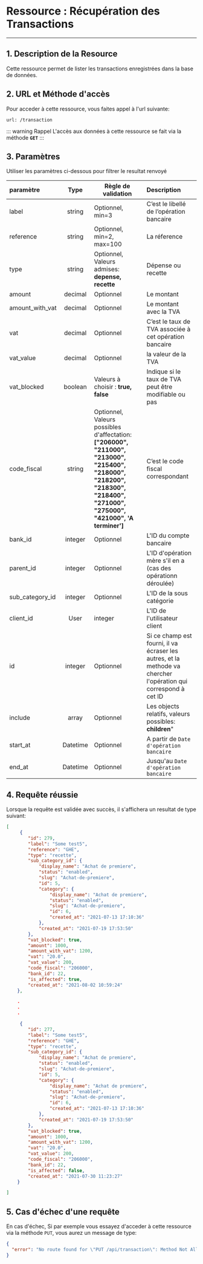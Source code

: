 # Ressource : Récupération des Transactions

---

## 1. Description de la Resource

Cette ressource permet de lister les transactions enregistrées dans la base de données.

## 2. URL et Méthode d'accès

Pour acceder à cette ressource, vous faites appel à l'url suivante:

```
url: /transaction

```

::: warning Rappel
L'accès aux données à cette ressource se fait via la méthode **`GET`**
:::

## 3. Paramètres
Utiliser les paramètres ci-dessous pour filtrer le resultat renvoyé

| paramètre | Type | Règle de validation | Description |
| :------------ | :------: | ----------------------------------------------------------------------------------------------------------------------------------------------------------------------------------- | :---------------------------------------------------- |
| label | string | Optionnel, min=3 | C’est le libellé de l’opération bancaire |
| reference | string | Optionnel, min=2, max=100 | La réference |
| type | string | Optionnel, Valeurs admises:<br> **depense, recette** | Dépense ou recette |
| amount | decimal | Optionnel | Le montant |
| amount_with_vat | decimal | Optionnel | Le montant avec la TVA |
| vat | decimal | Optionnel | C’est le taux de TVA associée à cet opération bancaire |
| vat_value | decimal | Optionnel | la valeur de la TVA |
| vat_blocked | boolean | Valeurs à choisir : **true, false** | Indique si le taux de TVA peut être modifiable ou pas |
| code_fiscal | string | Optionnel, <br> Valeurs possibles d'affectation: **["206000", "211000", "213000", "215400", "218000", "218200", "218300", "218400", "271000", "275000", "421000", 'A terminer']** | C’est le code fiscal correspondant |
| bank_id | integer | Optionnel | L'ID du compte bancaire |
| parent_id | integer | Optionnel | L'ID d'opération mère s'il en a (cas des opérationn déroulée) |
| sub_category_id | integer| Optionnel| L'ID de la sous catégorie|
| client_id | User| integer| L'ID de l'utilisateur client|
| id | integer| Optionnel| Si ce champ est fourni, il va écraser les autres, et la methode va chercher l'opération qui correspond à cet ID|
| include | array| Optionnel| Les objects relatifs, valeurs possibles: **children**"|
| start_at | Datetime| Optionnel| A partir de `Date d'opération bancaire` |
| end_at | Datetime| Optionnel| Jusqu'au `Date d'opération bancaire` |


## 4. Requête réussie

Lorsque la requête est validée avec succès, il s'affichera un resultat de type suivant:

```json
[
     {
        "id": 279,
        "label": "Some test5",
        "reference": "GHE",
        "type": "recette",
        "sub_category_id": {
            "display_name": "Achat de premiere",
            "status": "enabled",
            "slug": "Achat-de-premiere",
            "id": 5,
            "category": {
                "display_name": "Achat de premiere",
                "status": "enabled",
                "slug": "Achat-de-premiere",
                "id": 6,
                "created_at": "2021-07-13 17:10:36"
            },
            "created_at": "2021-07-19 17:53:50"
        },
        "vat_blocked": true,
        "amount": 1000,
        "amount_with_vat": 1200,
        "vat": "20.0",
        "vat_value": 200,
        "code_fiscal": "206000",
        "bank_id": 22,
        "is_affected": true,
        "created_at": "2021-08-02 10:59:24"
    },

    .
    .
    .

     {
        "id": 277,
        "label": "Some test5",
        "reference": "GHE",
        "type": "recette",
        "sub_category_id": {
            "display_name": "Achat de premiere",
            "status": "enabled",
            "slug": "Achat-de-premiere",
            "id": 5,
            "category": {
                "display_name": "Achat de premiere",
                "status": "enabled",
                "slug": "Achat-de-premiere",
                "id": 6,
                "created_at": "2021-07-13 17:10:36"
            },
            "created_at": "2021-07-19 17:53:50"
        },
        "vat_blocked": true,
        "amount": 1000,
        "amount_with_vat": 1200,
        "vat": "20.0",
        "vat_value": 200,
        "code_fiscal": "206000",
        "bank_id": 22,
        "is_affected": false,
        "created_at": "2021-07-30 11:23:27"
    }

]

```

## 5. Cas d'échec d'une requête

En cas d'échec, Si par exemple vous essayez d'acceder à cette ressource via la méthode `PUT`, vous aurez un message de type:

```json
{
  "error": "No route found for \"PUT /api/transaction\": Method Not Allowed (Allow: POST, GET)"
}
```
